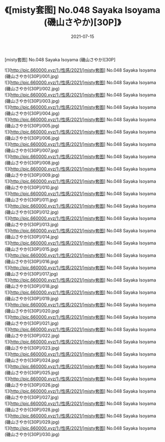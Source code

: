 ﻿---
layout: post
title:  《[misty套图] No.048 Sayaka Isoyama (磯山さやか)[30P]》
date:   2021-07-15
img: http://pic.660000.xyz/1:/性感/2021/[misty套图] No.048 Sayaka Isoyama (磯山さやか)[30P]/000.jpg
categories: [美女, 清纯, 唯美]
---

[misty套图] No.048 Sayaka Isoyama (磯山さやか)[30P]

  ![](http://pic.660000.xyz/1:/性感/2021/[misty套图] No.048 Sayaka Isoyama (磯山さやか)[30P]/001.jpg) <br> ![](http://pic.660000.xyz/1:/性感/2021/[misty套图] No.048 Sayaka Isoyama (磯山さやか)[30P]/002.jpg) <br> ![](http://pic.660000.xyz/1:/性感/2021/[misty套图] No.048 Sayaka Isoyama (磯山さやか)[30P]/003.jpg) <br> ![](http://pic.660000.xyz/1:/性感/2021/[misty套图] No.048 Sayaka Isoyama (磯山さやか)[30P]/004.jpg) <br> ![](http://pic.660000.xyz/1:/性感/2021/[misty套图] No.048 Sayaka Isoyama (磯山さやか)[30P]/005.jpg) <br> ![](http://pic.660000.xyz/1:/性感/2021/[misty套图] No.048 Sayaka Isoyama (磯山さやか)[30P]/006.jpg) <br> ![](http://pic.660000.xyz/1:/性感/2021/[misty套图] No.048 Sayaka Isoyama (磯山さやか)[30P]/007.jpg) <br> ![](http://pic.660000.xyz/1:/性感/2021/[misty套图] No.048 Sayaka Isoyama (磯山さやか)[30P]/008.jpg) <br> ![](http://pic.660000.xyz/1:/性感/2021/[misty套图] No.048 Sayaka Isoyama (磯山さやか)[30P]/009.jpg) <br> ![](http://pic.660000.xyz/1:/性感/2021/[misty套图] No.048 Sayaka Isoyama (磯山さやか)[30P]/010.jpg) <br> ![](http://pic.660000.xyz/1:/性感/2021/[misty套图] No.048 Sayaka Isoyama (磯山さやか)[30P]/011.jpg) <br> ![](http://pic.660000.xyz/1:/性感/2021/[misty套图] No.048 Sayaka Isoyama (磯山さやか)[30P]/012.jpg) <br> ![](http://pic.660000.xyz/1:/性感/2021/[misty套图] No.048 Sayaka Isoyama (磯山さやか)[30P]/013.jpg) <br> ![](http://pic.660000.xyz/1:/性感/2021/[misty套图] No.048 Sayaka Isoyama (磯山さやか)[30P]/014.jpg) <br> ![](http://pic.660000.xyz/1:/性感/2021/[misty套图] No.048 Sayaka Isoyama (磯山さやか)[30P]/015.jpg) <br> ![](http://pic.660000.xyz/1:/性感/2021/[misty套图] No.048 Sayaka Isoyama (磯山さやか)[30P]/016.jpg) <br> ![](http://pic.660000.xyz/1:/性感/2021/[misty套图] No.048 Sayaka Isoyama (磯山さやか)[30P]/017.jpg) <br> ![](http://pic.660000.xyz/1:/性感/2021/[misty套图] No.048 Sayaka Isoyama (磯山さやか)[30P]/018.jpg) <br> ![](http://pic.660000.xyz/1:/性感/2021/[misty套图] No.048 Sayaka Isoyama (磯山さやか)[30P]/019.jpg) <br> ![](http://pic.660000.xyz/1:/性感/2021/[misty套图] No.048 Sayaka Isoyama (磯山さやか)[30P]/020.jpg) <br> ![](http://pic.660000.xyz/1:/性感/2021/[misty套图] No.048 Sayaka Isoyama (磯山さやか)[30P]/021.jpg) <br> ![](http://pic.660000.xyz/1:/性感/2021/[misty套图] No.048 Sayaka Isoyama (磯山さやか)[30P]/022.jpg) <br> ![](http://pic.660000.xyz/1:/性感/2021/[misty套图] No.048 Sayaka Isoyama (磯山さやか)[30P]/023.jpg) <br> ![](http://pic.660000.xyz/1:/性感/2021/[misty套图] No.048 Sayaka Isoyama (磯山さやか)[30P]/024.jpg) <br> ![](http://pic.660000.xyz/1:/性感/2021/[misty套图] No.048 Sayaka Isoyama (磯山さやか)[30P]/025.jpg) <br> ![](http://pic.660000.xyz/1:/性感/2021/[misty套图] No.048 Sayaka Isoyama (磯山さやか)[30P]/026.jpg) <br> ![](http://pic.660000.xyz/1:/性感/2021/[misty套图] No.048 Sayaka Isoyama (磯山さやか)[30P]/027.jpg) <br> ![](http://pic.660000.xyz/1:/性感/2021/[misty套图] No.048 Sayaka Isoyama (磯山さやか)[30P]/028.jpg) <br> ![](http://pic.660000.xyz/1:/性感/2021/[misty套图] No.048 Sayaka Isoyama (磯山さやか)[30P]/029.jpg) <br> ![](http://pic.660000.xyz/1:/性感/2021/[misty套图] No.048 Sayaka Isoyama (磯山さやか)[30P]/030.jpg) <br>